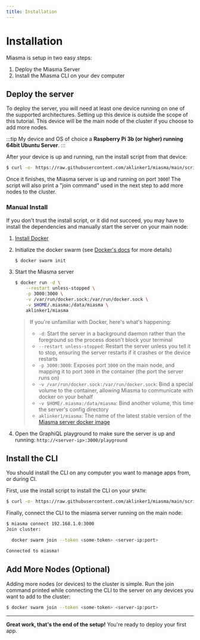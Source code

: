 ```yaml
---
title: Installation
---
```


# Installation

Miasma is setup in two easy steps:

1. Deploy the Miasma Server
1. Install the Miasma CLI on your dev computer

## Deploy the server

To deploy the server, you will need at least one device running on one of the supported architectures. Setting up this device is outside the scope of this tutorial. This device will be the main node of the cluster if you choose to add more nodes.

:::tip
My device and OS of choice a **Raspberry Pi 3b (or higher) running 64bit Ubuntu Server**.
:::

After your device is up and running, run the install script from that device:

```bash
$ curl -o- https://raw.githubusercontent.com/aklinker1/miasma/main/scripts/install-server.sh | bash
```

Once it finishes, the Miasma server is up and running on port `3000`! The script will also print a "join command" used in the next step to add more nodes to the cluster.

### Manual Install

If you don't trust the install script, or it did not succeed, you may have to install the dependencies and manually start the server on your main node:

1. [Install Docker](https://docs.docker.com/get-docker/)

1. Initialize the docker swarm (see [Docker's docs](https://docs.docker.com/engine/swarm/swarm-tutorial/create-swarm/) for more details)

   ```bash
   $ docker swarm init
   ```

1. Start the Miasma server

   ```bash
   $ docker run -d \
       --restart unless-stopped \
       -p 3000:3000 \
       -v /var/run/docker.sock:/var/run/docker.sock \
       -v $HOME/.miasma:/data/miasma \
       aklinker1/miasma
   ```

   > If you're unfamiliar with Docker, here's what's happening:
   >
   > - `-d`: Start the server in a background daemon rather than the foreground so the process doesn't block your terminal
   > - `--restart unless-stopped`: Restart the server unless you tell it to stop, ensuring the server restarts if it crashes or the device restarts
   > - `-p 3000:3000`: Exposes port `3000` on the main node, and mapping it to port `3000` in the container (the port the server runs on)
   > - `-v /var/run/docker.sock:/var/run/docker.sock`: Bind a special volume to the container, allowing Miasma to communicate with docker on your behalf
   > - `-v $HOME/.miasma:/data/miasma`: Bind another volume, this time the server's config directory
   > - `aklinker1/miasma`: The name of the latest stable version of the [Miasma server docker image](https://hub.docker.com/r/aklinker1/miasma/tags)

1. Open the GraphiQL playground to make sure the server is up and running: `http://<server-ip>:3000/playground`

## Install the CLI

You should install the CLI on any computer you want to manage apps from, or during CI.

First, use the install script to install the CLI on your `$PATH`:

```bash
$ curl -o- https://raw.githubusercontent.com/aklinker1/miasma/main/scripts/install-cli.sh | bash
```

Finally, connect the CLI to the miasma server running on the main node:

```bash
$ miasma connect 192.168.1.0:3000
Join cluster:

  docker swarm join --token <some-token> <server-ip:port>

Connected to miasma!
```

## Add More Nodes (Optional)

Adding more nodes (or devices) to the cluster is simple. Run the join command printed while connecting the CLI to the server on any devices you want to add to the cluster:

```bash file=Node
$ docker swarm join --token <some-token> <server-ip:port>
```

---

**Great work, that's the end of the setup!** You're ready to deploy your first app.
